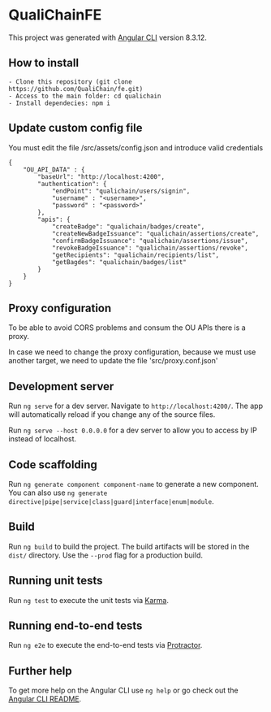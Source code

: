 # QualiChainFE

This project was generated with [Angular CLI](https://github.com/angular/angular-cli) version 8.3.12.

## How to install
    - Clone this repository (git clone https://github.com/QualiChain/fe.git)
    - Access to the main folder: cd qualichain
    - Install dependecies: npm i

## Update custom config file

You must edit the file /src/assets/config.json and introduce valid credentials
```
{
    "OU_API_DATA" : {
        "baseUrl": "http://localhost:4200",
        "authentication": {
            "endPoint": "qualichain/users/signin",
            "username" : "<username>", 
            "password" : "<password>"
        },
        "apis": {
            "createBadge": "qualichain/badges/create",
            "createNewBadgeIssuance": "qualichain/assertions/create",
            "confirmBadgeIssuance": "qualichain/assertions/issue",
            "revokeBadgeIssuance": "qualichain/assertions/revoke",
            "getRecipients": "qualichain/recipients/list",
            "getBagdes": "qualichain/badges/list"
        }
    }
}
```

## Proxy configuration

To be able to avoid CORS problems and consum the OU APIs there is a proxy.

In case we need to change the proxy configuration, because we must use another target, we need to update the file 'src/proxy.conf.json'



## Development server

Run `ng serve` for a dev server. Navigate to `http://localhost:4200/`. The app will automatically reload if you change any of the source files.

Run `ng serve --host 0.0.0.0` for a dev server to allow you to access by IP instead of localhost.

## Code scaffolding

Run `ng generate component component-name` to generate a new component. You can also use `ng generate directive|pipe|service|class|guard|interface|enum|module`.

## Build

Run `ng build` to build the project. The build artifacts will be stored in the `dist/` directory. Use the `--prod` flag for a production build.

## Running unit tests

Run `ng test` to execute the unit tests via [Karma](https://karma-runner.github.io).

## Running end-to-end tests

Run `ng e2e` to execute the end-to-end tests via [Protractor](http://www.protractortest.org/).

## Further help

To get more help on the Angular CLI use `ng help` or go check out the [Angular CLI README](https://github.com/angular/angular-cli/blob/master/README.md).
